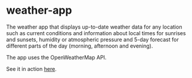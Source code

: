 # weather-app

The weather app that displays up-to-date weather data for any location such as current conditions and information about local times for sunrises and sunsets, humidity or atmospheric pressure and 5-day forecast for different parts of the day (morning, afternoon and evening). 

The app uses the OpenWeatherMap API. 

See it in action [here](https://marcin-kochanek.github.io/weather-app).


